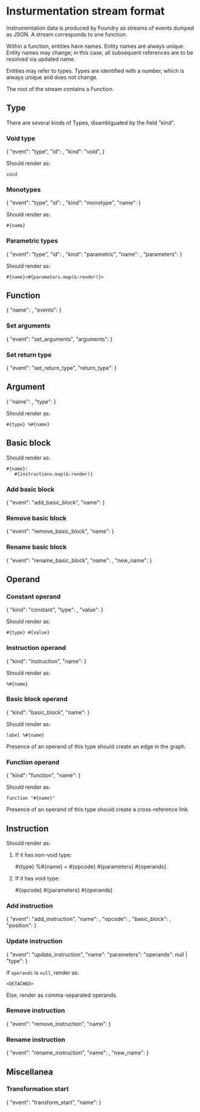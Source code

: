 Insturmentation stream format
=============================

Instrumentation data is produced by Foundry as streams of events dumped
as JSON. A stream corresponds to one function.

Within a function, entities have names. Entity names are always unique.
Entity names may change; in this case, all subsequent references are to be
resolved via updated name.

Entities may refer to types. Types are identified with a number, which is
always unique and does not change.

The root of the stream contains a Function.

Type
----

There are several kinds of Types, disambiguated by the field "kind".

### Void type

{
  "event":       "type",
  "id":          <number>,
  "kind":        "void",
}

Should render as:

    void

### Monotypes

{
  "event":       "type",
  "id":          <number>,
  "kind":        "monotype",
  "name":        <string>
}

Should render as:

    #{name}

### Parametric types

{
  "event":       "type",
  "id":          <number>,
  "kind":        "parametric",
  "name":        <string>,
  "parameters":  <array of Type>
}

Should render as:

    #{name}<#{parameters.map(&:render)}>

Function
--------

{
  "name":        <string>,
  "events":      <array of Event>
}

### Set arguments

{
  "event":       "set_arguments",
  "arguments":   <array of Argument>
}

### Set return type

{
  "event":       "set_return_type",
  "return_type": <Type>
}

Argument
--------

{
  "name":        <string>,
  "type":        <Type>
}

Should render as:

    #{type} %#{name}

Basic block
-----------

Should render as:

    #{name}:
       #{instructions.map(&:render)}

### Add basic block

{
  "event":       "add_basic_block",
  "name":        <string>
}

### Remove basic block

{
  "event":       "remove_basic_block",
  "name":        <string>
}

### Rename basic block

{
  "event":       "rename_basic_block",
  "name":        <string>,
  "new_name":    <string>
}

Operand
-------

### Constant operand

{
  "kind":        "constant",
  "type":        <Type>,
  "value":       <string>
}

Should render as:

    #{type} #{value}

### Instruction operand

{
  "kind":        "instruction",
  "name":        <string>
}

Should render as:

    %#{name}

### Basic block operand

{
  "kind":        "basic_block",
  "name":        <string>
}

Should render as:

    label %#{name}

Presence of an operand of this type should create an edge in the graph.

### Function operand

{
  "kind":        "function",
  "name":        <string>
}

Should render as:

    function "#{name}"

Presence of an operand of this type should create a cross-reference link.

Instruction
-----------

Should render as:

1. If it has non-void type:

    #{type} %#{name} = #{opcode} #{parameters} #{operands}

2. If it has void type:

    #{opcode} #{parameters} #{operands}

### Add instruction

{
  "event":       "add_instruction",
  "name":        <string>,
  "opcode":      <string>,
  "basic_block": <string>,
  "position":    <number>
}

### Update instruction

{
  "event":       "update_instruction",
  "name":        <string>
  "parameters":  <string>
  "operands":    null | <array of Operand>
  "type":        <Type>
}

If `operands` is `null`, render as:

    <DETACHED>

Else, render as comma-separated operands.

### Remove instruction

{
  "event":       "remove_instruction",
  "name":        <string>
}

### Rename instruction

{
  "event":       "rename_instruction",
  "name":        <string>,
  "new_name":    <string>
}

Miscellanea
-----------

### Transformation start

{
  "event":      "transform_start",
  "name":        <string>
}
